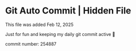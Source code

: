 # Git Auto Commit | Hidden File

This file was added Feb 12, 2025

Just for fun and keeping my daily git commit active 🤪

commit number: 254887
